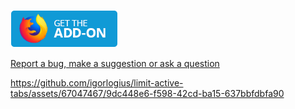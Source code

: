[![](https://raw.githubusercontent.com/igorlogius/igorlogius/main/geFxAddon.png)](https://addons.mozilla.org/firefox/addon/limit-active-tabs/)

[Report a bug, make a suggestion or ask a question](https://github.com/igorlogius/igorlogius/issues/new/choose)

https://github.com/igorlogius/limit-active-tabs/assets/67047467/9dc448e6-f598-42cd-ba15-637bbfdbfa90
